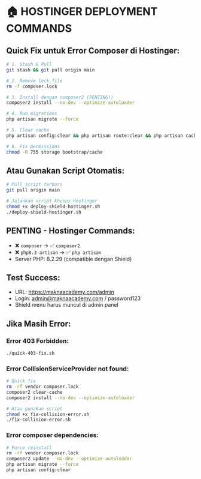 # 🏠 HOSTINGER DEPLOYMENT COMMANDS

## Quick Fix untuk Error Composer di Hostinger:

```bash
# 1. Stash & Pull
git stash && git pull origin main

# 2. Remove lock file
rm -f composer.lock

# 3. Install dengan composer2 (PENTING!)
composer2 install --no-dev --optimize-autoloader

# 4. Run migrations
php artisan migrate --force

# 5. Clear cache
php artisan config:clear && php artisan route:clear && php artisan cache:clear

# 6. Fix permissions
chmod -R 755 storage bootstrap/cache
```

## Atau Gunakan Script Otomatis:

```bash
# Pull script terbaru
git pull origin main

# Jalankan script khusus Hostinger
chmod +x deploy-shield-hostinger.sh
./deploy-shield-hostinger.sh
```

## PENTING - Hostinger Commands:

-   ❌ `composer` → ✅ `composer2`
-   ❌ `php8.3 artisan` → ✅ `php artisan`
-   Server PHP: 8.2.29 (compatible dengan Shield)

## Test Success:

-   URL: https://maknaacademy.com/admin
-   Login: admin@maknaacademy.com / password123
-   Shield menu harus muncul di admin panel

## Jika Masih Error:

### Error 403 Forbidden:

```bash
./quick-403-fix.sh
```

### Error CollisionServiceProvider not found:

```bash
# Quick fix
rm -rf vendor composer.lock
composer2 clear-cache
composer2 install --no-dev --optimize-autoloader

# Atau gunakan script
chmod +x fix-collision-error.sh
./fix-collision-error.sh
```

### Error composer dependencies:

```bash
# Force reinstall
rm -rf vendor composer.lock
composer2 update --no-dev --optimize-autoloader
php artisan migrate --force
php artisan config:clear
```
